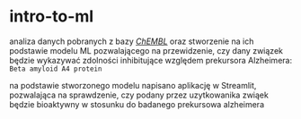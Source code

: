 # intro-to-ml

analiza danych pobranych z bazy [*ChEMBL*](https://www.ebi.ac.uk/chembl/) oraz stworzenie na ich podstawie modelu ML pozwalającego na przewidzenie, czy dany związek będzie wykazywać zdolności inhibitujące względem prekursora Alzheimera: ``Beta amyloid A4 protein``

na podstawie stworzonego modelu napisano aplikację w Streamlit, pozwalająca na sprawdzenie, czy podany przez uzytkowanika zwiąek będzie bioaktywny w stosunku do badanego prekursowa alzheimera
